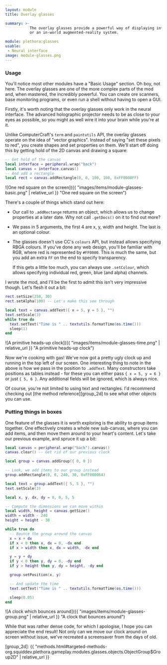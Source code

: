 ```yaml
---
layout: module
title: Overlay glasses

summary: >-
           The overlay glasses provide a powerful way of displaying information to the user, be it as a heads-up display
           or an in-world augmented-reality system.

module: plethora:glasses
usable:
 - Neural interface
image: module-glasses.png
---
```


### Usage
You'll notice most other modules have a "Basic Usage" section. Oh boy, not here. The overlay glasses are one of the more
complex parts of the mod and, when mastered, the incredibly powerful. You can create ore scanners, base monitoring
programs, or even run a shell without having to open a GUI.

Firstly, it's worth noting that the overlay glasses only work in the neural interface. The advanced holographic
projector needs to be as close to your eyes as possible, so you might as well wire it into your brain while you're at
it.

Unlike ComputerCraft's `term` and `paintutils` API, the overlay glasses operate on the idea of "vector
graphics". Instead of saying "set these pixels to red", you create shapes and set properties on them. We'll start off
doing this by getting hold of the 2D canvas and drawing a square:

```lua
-- Get hold of the canvas
local interface = peripheral.wrap("back")
local canvas = interface.canvas()
-- And add a rectangle
local rect = canvas.addRectangle(0, 0, 100, 100, 0xFF0000FF)
```

![One red square on the screen]({{ "images/items/module-glasses-basic.png" | relative_url }} "One red square on the screen")

There's a couple of things which stand out here:

 - Our call to `.addRectange` returns an object, which allows us to change properties at a later date. Why not call
   `.getDocs()` on it to find out more?
 - We pass in 5 arguments, the first 4 are x, y, width and height. The last is an optional colour.
 - The glasses doesn't use CC's `colours` API, but instead allows specifying RBGA colours. If you've done any web
   design, you'll be familiar with RGB, where red is represented by `#FF0000`. This is much the same, but you add an
   extra `FF` on the end to specify transparency.

   If this gets a little too much, you can always use `.setColour`, which allows specifying individual red, green, blue
   (and alpha) channels.

I wrote the mod, and I'll be the first to admit this isn't very impressive though. Let's flesh it out a bit:

```lua
rect.setSize(250, 30)
rect.setAlpha(100) -- Let's make this see through

local text = canvas.addText({ x = 5, y = 5 }, "")
text.setScale(3)
while true do
  text.setText("Time is " .. textutils.formatTime(os.time()))
  sleep(1)
end
```

![A primitive heads-up clock]({{ "images/items/module-glasses-time.png" | relative_url }} "A primitive heads-up clock")

Now we're cooking with gas! We've now got a pretty ugly clock up and running in the top left of our screen. One
interesting thing to note in the above is how we pass in the position to `.addText`. Many constructors take positions as
tables instead - for these you can either pass `{ x = 5, y = 6 }` or just `{ 5, 6 }`. Any additional fields will be
ignored, which is always nice.

Of course, you're not limited to using text and rectangles. I'd recommend checking out [the method reference][group_2d]
to see what other objects you can use.

### Putting things in boxes
One feature of the glasses it is worth exploring is the ability to group items together. One effectively creates a whole
new sub-canvas, where you can add items, and then move them around to your heart's content. Let's take our previous
example, and spruce it up a bit:

```lua
local canvas = peripheral.wrap("back").canvas()
canvas.clear() -- Get rid of our previous clock

local group = canvas.addGroup({ 0, 0 })

-- Look, we add items to our group instead
group.addRectangle(0, 0, 240, 30, 0xFF000064)

local text = group.addText({ 5, 5 }, "")
text.setScale(3)

local x, y, dx, dy = 0, 0, 5, 5

-- Compute the dimensions we can move within
local width, height = canvas.getSize()
width = width - 240
height = height - 30

while true do
  -- Bounce the group around the canvas
  x = x + dx
  if x < 0 then x, dx = 0, -dx end
  if x > width then x, dx = width, -dx end

  y = y + dy
  if y < 0 then y, dy = 0, -dy end
  if y > height then y, dy = height, -dy end

  group.setPosition(x, y)

  -- And update the time
  text.setText("Time is " .. textutils.formatTime(os.time()))

  sleep(0.05)
end
```

![A clock which bounces around]({{ "images/items/module-glasses-group.png" | relative_url }} "A clock that bounces around")

While that was rather dense code, for which I apologise, I hope you can appreciate the end result! Not only can we move
our clock around on screen without issue, we've recreated a screensaver from the days of old.


[group_2d]: {{ "methods.html#targeted-methods-org.squiddev.plethora.gameplay.modules.glasses.objects.ObjectGroup$Group2D" | relative_url }}
